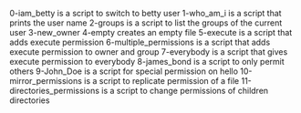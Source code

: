 0-iam_betty is a script to switch to betty user
1-who_am_i is a script that prints the user name
2-groups is a script to list the groups of the current user
3-new_owner
4-empty creates an empty file
5-execute is a script that adds execute permission
6-multiple_permissions is a script that adds execute permission to owner and group
7-everybody is a script that gives execute permission to everybody
8-james_bond is a script to only permit others
9-John_Doe is a script for special permission on hello
10-mirror_permissions is a script to replicate permission of a file
11-directories_permissions is a script to change permissions of children directories
